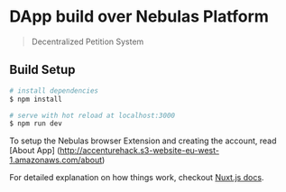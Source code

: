 # DApp build over Nebulas Platform

> Decentralized Petition System

## Build Setup

``` bash
# install dependencies
$ npm install

# serve with hot reload at localhost:3000
$ npm run dev

```

To setup the Nebulas browser Extension and creating the account, read [About App] (http://accenturehack.s3-website-eu-west-1.amazonaws.com/about)

For detailed explanation on how things work, checkout [Nuxt.js docs](https://nuxtjs.org).

